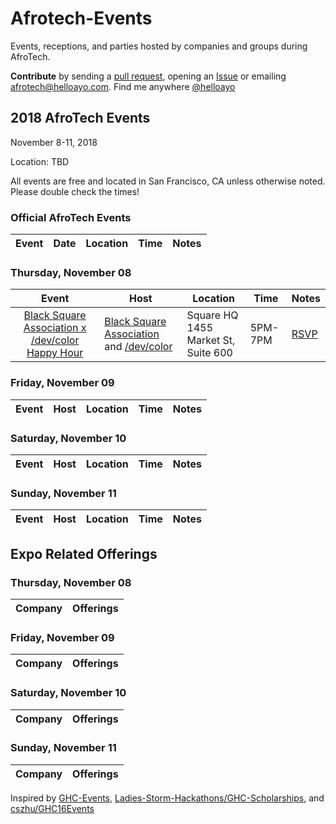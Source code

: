 # Afrotech-Events
Events, receptions, and parties hosted by companies and groups during AfroTech.

**Contribute** by sending a [pull request](https://github.com/helloayo/Afrotech-Events/pulls), opening an [Issue](https://github.com/helloayo/Afrotech-Events/issues) or emailing [afrotech@helloayo.com](mailto:afrotech@helloayo.com). Find me anywhere [@helloayo](https://twitter.com/@helloayo)

## 2018 AfroTech Events

November 8-11, 2018

Location: TBD

All events are free and located in San Francisco, CA unless otherwise noted. Please double check the times!

### Official AfroTech Events
Event	                 | Date      | Location     | Time	   | Notes        
:---------------------:| ------------- | ------------ | -------- | ------------

### Thursday, November 08
Event	                 | Host      | Location     | Time	   | Notes        
:---------------------:| ------------- | ------------ | -------- | ------------
[Black Square Association x /dev/color Happy Hour](https://squareafrotech.splashthat.com/) | [Black Square Association](https://squareup.com/careers) and [/dev/color](https://www.devcolor.org/)| Square HQ <br> 1455 Market St, Suite 600 | 5PM-7PM |  [RSVP](https://squareafrotech.splashthat.com/)

### Friday, November 09
Event	                 | Host       | Location     | Time	   | Notes        
:---------------------:| ------------- | ------------ | -------- | ------------

### Saturday, November 10
Event	                 | Host       | Location     | Time	   | Notes        
:---------------------:| ------------- | ------------ | -------- | ------------

### Sunday, November 11
Event	                 | Host      | Location     | Time	   | Notes        
:---------------------:| ------------- | ------------ | -------- | ------------


## Expo Related Offerings

### Thursday, November 08
Company	                 | Offerings         
:---------------------:| ------------- 

### Friday, November 09
Company	                 | Offerings         
:---------------------:| ------------- 

### Saturday, November 10
Company	                 | Offerings         
:---------------------:| ------------- 

### Sunday, November 11
Company	                 | Offerings         
:---------------------:| ------------- 


Inspired by [GHC-Events](https://github.com/missCarrieMah/GHC-Events/), [Ladies-Storm-Hackathons/GHC-Scholarships](https://github.com/Ladies-Storm-Hackathons/GHC-Scholarships), and [cszhu/GHC16Events](https://github.com/cszhu/GHC16Events)

